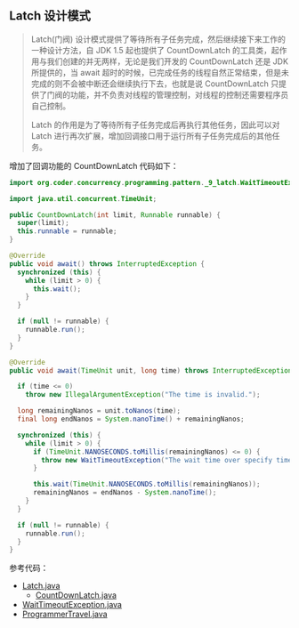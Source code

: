 ## Latch 设计模式

> Latch(门阀) 设计模式提供了等待所有子任务完成，然后继续接下来工作的一种设计方法，自 JDK 1.5 起也提供了 CountDownLatch
> 的工具类，起作用与我们创建的并无两样，无论是我们开发的 CountDownLatch 还是 JDK 所提供的，当 await
> 超时的时候，已完成任务的线程自然正常结束，但是未完成的则不会被中断还会继续执行下去，也就是说 CountDownLatch
> 只提供了门阀的功能，并不负责对线程的管理控制，对线程的控制还需要程序员自己控制。
>
> Latch 的作用是为了等待所有子任务完成后再执行其他任务，因此可以对 Latch 进行再次扩展，增加回调接口用于运行所有子任务完成后的其他任务。

增加了回调功能的 CountDownLatch 代码如下：

```java
import org.coder.concurrency.programming.pattern._9_latch.WaitTimeoutException;

import java.util.concurrent.TimeUnit;

public CountDownLatch(int limit, Runnable runnable) {
  super(limit);
  this.runnable = runnable;
}

@Override
public void await() throws InterruptedException {
  synchronized (this) {
    while (limit > 0) {
      this.wait();
    }
  }

  if (null != runnable) {
    runnable.run();
  }
}

@Override
public void await(TimeUnit unit, long time) throws InterruptedException, WaitTimeoutException {

  if (time <= 0)
    throw new IllegalArgumentException("The time is invalid.");

  long remainingNanos = unit.toNanos(time);
  final long endNanos = System.nanoTime() + remainingNanos;

  synchronized (this) {
    while (limit > 0) {
      if (TimeUnit.NANOSECONDS.toMillis(remainingNanos) <= 0) {
        throw new WaitTimeoutException("The wait time over specify time.");
      }

      this.wait(TimeUnit.NANOSECONDS.toMillis(remainingNanos));
      remainingNanos = endNanos - System.nanoTime();
    }
  }

  if (null != runnable) {
    runnable.run();
  }
}
```

参考代码：

- [Latch.java](Latch.java)
    - [CountDownLatch.java](CountDownLatch.java)
- [WaitTimeoutException.java](WaitTimeoutException.java)
- [ProgrammerTravel.java](ProgrammerTravel.java)
